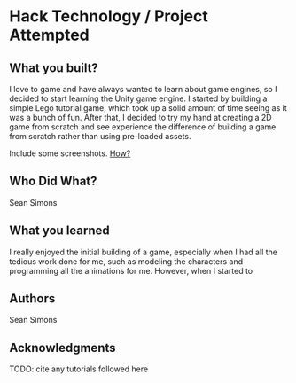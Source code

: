 # Hack Technology / Project Attempted


## What you built? 

I love to game and have always wanted to learn about game engines, so I decided to start
learning the Unity game engine.  I started by building a simple Lego tutorial game, which
took up a solid amount of time seeing as it was a bunch of fun.  After that, I decided to
try my hand at creating a 2D game from scratch and see experience the difference of 
building a game from scratch rather than using pre-loaded assets.

Include some screenshots.
[How?](https://help.github.com/articles/about-readmes/#relative-links-and-image-paths-in-readme-files)

## Who Did What?

Sean Simons

## What you learned

I really enjoyed the initial building of a game, especially when I had all the tedious
work done for me, such as modeling the characters and programming all the animations for
me.  However, when I started to 

## Authors

Sean Simons

## Acknowledgments

TODO: cite any tutorials followed here
